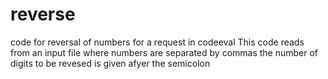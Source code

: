 # reverse
code for reversal of numbers for a request in codeeval
This code reads from an input file where numbers are separated by commas
the number of digits to be revesed is given afyer the semicolon
